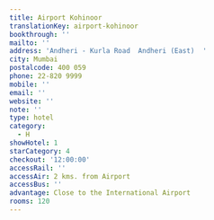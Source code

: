 ```yaml
---
title: Airport Kohinoor
translationKey: airport-kohinoor
bookthrough: ''
mailto: ''
address: 'Andheri - Kurla Road  Andheri (East)  '
city: Mumbai
postalcode: 400 059
phone: 22-820 9999
mobile: ''
email: ''
website: ''
note: ''
type: hotel
category:
  - H
showHotel: 1
starCategory: 4
checkout: '12:00:00'
accessRail: ''
accessAir: 2 kms. from Airport
accessBus: ''
advantage: Close to the International Airport
rooms: 120
---
```

